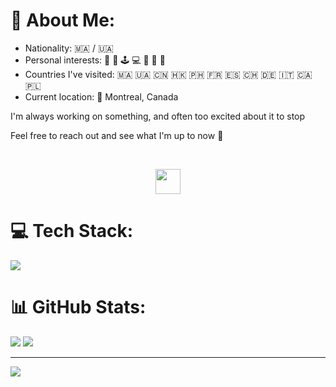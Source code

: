 # 💫 About Me:

* Nationality: :morocco: / :ukraine:	
* Personal interests: 🏐 💪 🕹️ 💻 🛫 🎹 🎨
* Countries I've visited: :morocco:	:ukraine: :cn: :hong_kong: :philippines: :fr: :es: :switzerland: :de: :it: :canada: :poland: 
* Current location: 📍 Montreal, Canada

I'm always working on something, and often too excited about it to stop

Feel free to reach out and see what I'm up to now 💬

<br>

<p align="center"> 
  <a href="https://www.linkedin.com/in/nabilyasser/">
    <img style="width:40px; height=40px;" src="https://cdn-icons-png.flaticon.com/512/174/174857.png"></img>
  </a>
</p>

# 💻 Tech Stack:
<p align="left">
<img src="https://skillicons.dev/icons?i=cpp,java,eclipse,idea,vscode,javascript,typescript,vue,express,nodejs,angular,html,css,linux,anaconda,python,pytorch,tensorflow,sklearn,matlab,selenium,pycharm,mysql,mongodb,bootstrap,git,gitlab,github,githubactions,docker,kubernetes,postman,npm,aws" />
</p>





# 📊 GitHub Stats:
![](https://github-readme-stats.vercel.app/api?username=DYasser&theme=dark&hide_border=false&include_all_commits=true&count_private=true)
![](https://github-readme-streak-stats.herokuapp.com/?user=DYasser&theme=dark&hide_border=false)<br/>

---
[![](https://visitcount.itsvg.in/api?id=DYasser&icon=0&color=0)](https://visitcount.itsvg.in)

<!-- Proudly created with GPRM ( https://gprm.itsvg.in ) -->
